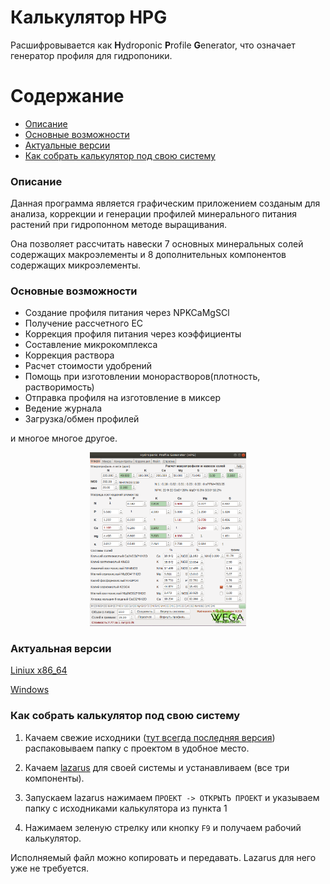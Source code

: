# Калькулятор HPG

Расшифровывается как **H**ydroponic **P**rofile **G**enerator, что означает генератор профиля для гидропоники.

Содержание
=================
<!--ts-->
* [Описание](#overview)
* [Основные возможности](#main_funtions)
* [Актуальные версии](#versions)
* [Как собрать калькулятор под свою систему](#how_to_build)
<!--te-->
<a name="overview"></a>
### Описание
Данная программа является графическим приложением созданым для анализа, коррекции и генерации профилей минерального питания растений при гидропонном методе выращивания.

Она позволяет рассчитать навески 7 основных минеральных солей содержащих макроэлементы и 8 дополнительных компонентов содержащих микроэлементы.

<a name="main_funtions"></a>
### Основные возможности
* Создание профиля питания через NPKCaMgSCl
* Получение рассчетного ЕС
* Коррекция профиля питания через коэффициенты
* Составление микрокомплекса
* Коррекция раствора
* Расчет стоимости удобрений
* Помощь при изготовлении монорастворов(плотность, растворимость)
* Отправка профиля на изготовление в миксер
* Ведение журнала
* Загрузка/обмен профилей

и многое многое другое.
<div align="center">
<a href="images/calc.png"><img src="images/calc.png" width="250"></a>
</div>

<a name="versions"></a>
### Актуальная версии

[Liniux x86_64](https://github.com/siv237/HPG/raw/master/hpg)

[Windows](https://github.com/siv237/HPG/raw/master/hpg.exe)

<a name="how_to_build"></a>
### Как собрать калькулятор под свою систему
1. Качаем свежие исходники ([тут всегда последняя версия](https://github.com/siv237/HPG/archive/master.zip)) распаковываем папку с проектом в удобное место.

2. Качаем [lazarus](https://www.lazarus-ide.org/index.php?page=downloads) для своей системы и устанавливаем (все три компоненты).

3. Запускаем lazarus нажимаем `ПРОЕКТ -> ОТКРЫТЬ ПРОЕКТ` и указываем папку с исходниками калькулятора из пункта 1

4. Нажимаем зеленую стрелку или кнопку `F9` и получаем рабочий калькулятор.

Исполняемый файл можно копировать и передавать. Lazarus для него уже не требуется.
